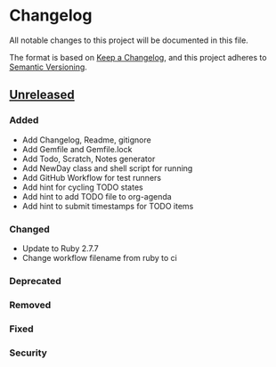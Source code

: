 # Changelog

All notable changes to this project will be documented in this file.

The format is based on [Keep a Changelog](https://keepachangelog.com/en/1.0.0/),
and this project adheres to [Semantic Versioning](https://semver.org/spec/v2.0.0.html).

## [Unreleased]

### Added 

- Add Changelog, Readme, gitignore
- Add Gemfile and Gemfile.lock
- Add Todo, Scratch, Notes generator
- Add NewDay class and shell script for running
- Add GitHub Workflow for test runners
- Add hint for cycling TODO states
- Add hint to add TODO file to org-agenda
- Add hint to submit timestamps for TODO items

### Changed

- Update to Ruby 2.7.7
- Change workflow filename from ruby to ci

### Deprecated

### Removed

### Fixed

### Security

[unreleased]: https://github.com/jbanass/new-day/compare/HEAD...HEAD
